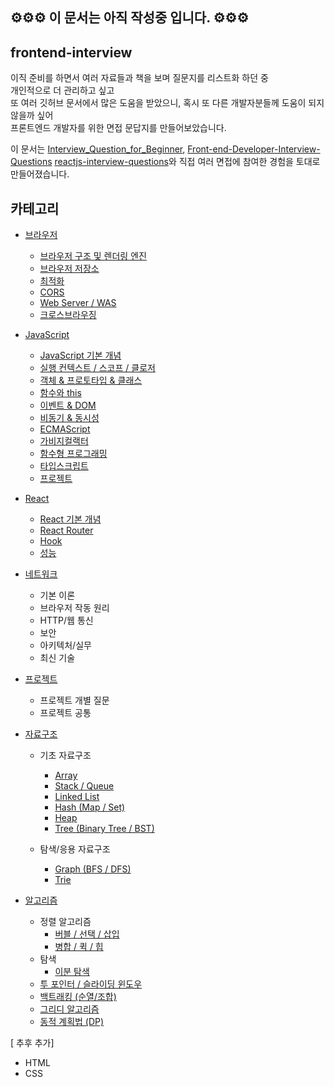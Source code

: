 ## ⚙️⚙️⚙️ 이 문서는 아직 작성중 입니다. ⚙️⚙️⚙️

## frontend-interview

이직 준비를 하면서 여러 자료들과 책을 보며 질문지를 리스트화 하던 중 <br />
개인적으로 더 관리하고 싶고 <br />
또 여러 깃허브 문서에서 많은 도움을 받았으니, 혹시 또 다른 개발자분들께 도움이 되지 않을까 싶어 <br />
프론트엔드 개발자를 위한 면접 문답지를 만들어보았습니다.

이 문서는 [Interview_Question_for_Beginner](https://github.com/jbee37142/Interview_Question_for_Beginner/tree/main/FrontEnd), [Front-end-Developer-Interview-Questions](https://github.com/h5bp/Front-end-Developer-Interview-Questions) [reactjs-interview-questions](https://github.com/sudheerj/reactjs-interview-questions?tab=readme-ov-file)와 직접 여러 면접에 참여한 경험을 토대로 만들어졌습니다.

## 카테고리

- [브라우저](https://github.com/SeoYeonii/frontend-interview/tree/main/browser)
  - [브라우저 구조 및 렌더링 엔진](https://github.com/SeoYeonii/frontend-interview/tree/main/browser/browser-rendering)
  - [브라우저 저장소](https://github.com/SeoYeonii/frontend-interview/tree/main/browser/browser-storage)
  - [최적화](https://github.com/SeoYeonii/frontend-interview/tree/main/browser/performance-optimization)
  - [CORS](https://github.com/SeoYeonii/frontend-interview/tree/main/browser/cors)
  - [Web Server / WAS](https://github.com/SeoYeonii/frontend-interview/tree/main/browser/web-server-was)
  - [크로스브라우징](https://github.com/SeoYeonii/frontend-interview/tree/main/browser/cross-browser)
- [JavaScript](https://github.com/SeoYeonii/frontend-interview/tree/main/javascript)
  - [JavaScript 기본 개념](https://github.com/SeoYeonii/frontend-interview/tree/main/javascript/javascript-basics)
  - [실행 컨텍스트 / 스코프 / 클로저](https://github.com/SeoYeonii/frontend-interview/tree/main/javascript/context-scope-closure)
  - [객체 & 프로토타입 & 클래스](https://github.com/SeoYeonii/frontend-interview/tree/main/javascript/object-prototype-class)
  - [함수와 this](https://github.com/SeoYeonii/frontend-interview/tree/main/javascript/function-this)
  - [이벤트 & DOM](https://github.com/SeoYeonii/frontend-interview/tree/main/javascript/event-dom)
  - [비동기 & 동시성](https://github.com/SeoYeonii/frontend-interview/tree/main/javascript/sync-async)
  - [ECMAScript](https://github.com/SeoYeonii/frontend-interview/tree/main/javascript/ecmascript)
  - [가비지컬랙터](https://github.com/SeoYeonii/frontend-interview/tree/main/javascript/garbage-collector)
  - [함수형 프로그래밍](https://github.com/SeoYeonii/frontend-interview/tree/main/javascript/functional-programming)
  - [타입스크립트](https://github.com/SeoYeonii/frontend-interview/tree/main/javascript/typescript)
  - [프로젝트](https://github.com/SeoYeonii/frontend-interview/tree/main/javascript/project)
- [React](https://github.com/SeoYeonii/frontend-interview/tree/main/react)
  - [React 기본 개념](https://github.com/SeoYeonii/frontend-interview/tree/main/react/general)
  - [React Router](https://github.com/SeoYeonii/frontend-interview/tree/main/react/react-router)
  - [Hook](https://github.com/SeoYeonii/frontend-interview/tree/main/react/hooks)
  - [성능](https://github.com/SeoYeonii/frontend-interview/tree/main/react/performance)
- [네트워크](https://github.com/SeoYeonii/frontend-interview/tree/main/network)
  - 기본 이론
  - 브라우저 작동 원리
  - HTTP/웹 통신
  - 보안
  - 아키텍처/실무
  - 최신 기술
- [프로젝트](https://github.com/SeoYeonii/frontend-interview/tree/main/project)

  - 프로젝트 개별 질문
  - 프로젝트 공통

- [자료구조](https://github.com/SeoYeonii/frontend-interview/tree/main/data-structure)

  - 기초 자료구조

    - [Array](https://github.com/SeoYeonii/frontend-interview/tree/main/data-structure/array)
    - [Stack / Queue](https://github.com/SeoYeonii/frontend-interview/tree/main/data-structure/stack-queue)
    - [Linked List](https://github.com/SeoYeonii/frontend-interview/tree/main/data-structure/linked-list)
    - [Hash (Map / Set)](https://github.com/SeoYeonii/frontend-interview/tree/main/data-structure/hash-map-set)
    - [Heap](https://github.com/SeoYeonii/frontend-interview/tree/main/data-structure/heap)
    - [Tree (Binary Tree / BST)](https://github.com/SeoYeonii/frontend-interview/tree/main/data-structure/tree)

  - 탐색/응용 자료구조
    - [Graph (BFS / DFS)](https://github.com/SeoYeonii/frontend-interview/tree/main/data-structure/graph)
    - [Trie](https://github.com/SeoYeonii/frontend-interview/tree/main/data-structure/trie)

- [알고리즘](https://github.com/SeoYeonii/frontend-interview/tree/main/algorithm)
  - 정렬 알고리즘
    - [버블 / 선택 / 삽입](https://github.com/SeoYeonii/frontend-interview/tree/main/algorithm/bubble-select-insert)
    - [병합 / 퀵 / 힙](https://github.com/SeoYeonii/frontend-interview/tree/main/algorithm/merge-quick-heap)
  - 탐색
    - [이분 탐색](https://github.com/SeoYeonii/frontend-interview/tree/main/algorithm/binary-search)
  - [투 포인터 / 슬라이딩 윈도우](https://github.com/SeoYeonii/frontend-interview/tree/main/algorithm/two-pointer-window)
  - [백트래킹 (순열/조합)](https://github.com/SeoYeonii/frontend-interview/tree/main/algorithm/back-tracking)
  - [그리디 알고리즘](https://github.com/SeoYeonii/frontend-interview/tree/main/algorithm/greedy)
  - [동적 계획법 (DP)](https://github.com/SeoYeonii/frontend-interview/tree/main/algorithm/dp)

[ 추후 추가]

- HTML
- CSS
